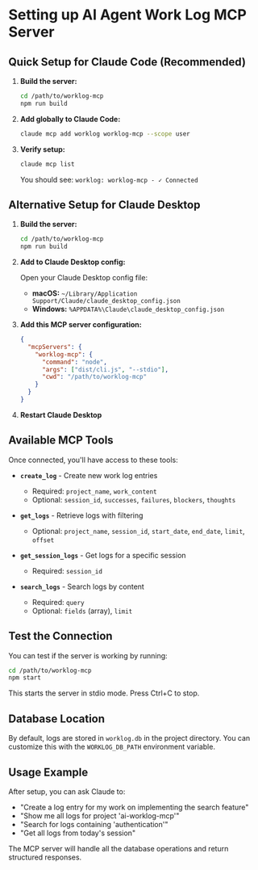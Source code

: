 # Setting up AI Agent Work Log MCP Server

## Quick Setup for Claude Code (Recommended)

1. **Build the server:**
   ```bash
   cd /path/to/worklog-mcp
   npm run build
   ```

2. **Add globally to Claude Code:**
   ```bash
   claude mcp add worklog worklog-mcp --scope user
   ```

3. **Verify setup:**
   ```bash
   claude mcp list
   ```

   You should see: `worklog: worklog-mcp - ✓ Connected`

## Alternative Setup for Claude Desktop

1. **Build the server:**
   ```bash
   cd /path/to/worklog-mcp
   npm run build
   ```

2. **Add to Claude Desktop config:**
   
   Open your Claude Desktop config file:
   - **macOS:** `~/Library/Application Support/Claude/claude_desktop_config.json`
   - **Windows:** `%APPDATA%\Claude\claude_desktop_config.json`

3. **Add this MCP server configuration:**
   ```json
   {
     "mcpServers": {
       "worklog-mcp": {
         "command": "node",
         "args": ["dist/cli.js", "--stdio"],
         "cwd": "/path/to/worklog-mcp"
       }
     }
   }
   ```

4. **Restart Claude Desktop**

## Available MCP Tools

Once connected, you'll have access to these tools:

- **`create_log`** - Create new work log entries
  - Required: `project_name`, `work_content`
  - Optional: `session_id`, `successes`, `failures`, `blockers`, `thoughts`

- **`get_logs`** - Retrieve logs with filtering
  - Optional: `project_name`, `session_id`, `start_date`, `end_date`, `limit`, `offset`

- **`get_session_logs`** - Get logs for a specific session
  - Required: `session_id`

- **`search_logs`** - Search logs by content
  - Required: `query`
  - Optional: `fields` (array), `limit`

## Test the Connection

You can test if the server is working by running:
```bash
cd /path/to/worklog-mcp
npm start
```

This starts the server in stdio mode. Press Ctrl+C to stop.

## Database Location

By default, logs are stored in `worklog.db` in the project directory. You can customize this with the `WORKLOG_DB_PATH` environment variable.

## Usage Example

After setup, you can ask Claude to:
- "Create a log entry for my work on implementing the search feature"
- "Show me all logs for project 'ai-worklog-mcp'"
- "Search for logs containing 'authentication'"
- "Get all logs from today's session"

The MCP server will handle all the database operations and return structured responses.